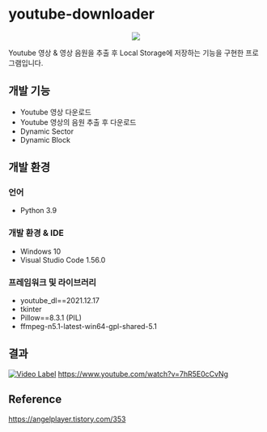 # youtube-downloader
<p align="center"><img src="https://user-images.githubusercontent.com/26498125/184605771-a2b79418-e6a5-45e4-b4c0-2f5aac239d22.png"></p>
Youtube 영상 & 영상 음원을 추출 후 Local Storage에 저장하는 기능을 구현한 프로그램입니다.


## 개발 기능
- Youtube 영상 다운로드
- Youtube 영상의 음원 추출 후 다운로드
- Dynamic Sector
- Dynamic Block


## 개발 환경
### 언어
- Python 3.9

### 개발 환경 & IDE
- Windows 10
- Visual Studio Code 1.56.0

### 프레임워크 및 라이브러리
- youtube_dl==2021.12.17
- tkinter
- Pillow==8.3.1 (PIL)
- ffmpeg-n5.1-latest-win64-gpl-shared-5.1


## 결과
[![Video Label](http://img.youtube.com/vi/uLR1RNqJ1Mw/0.jpg)](https://www.youtube.com/watch?v=7hR5E0cCvNg)
https://www.youtube.com/watch?v=7hR5E0cCvNg


## Reference
https://angelplayer.tistory.com/353
